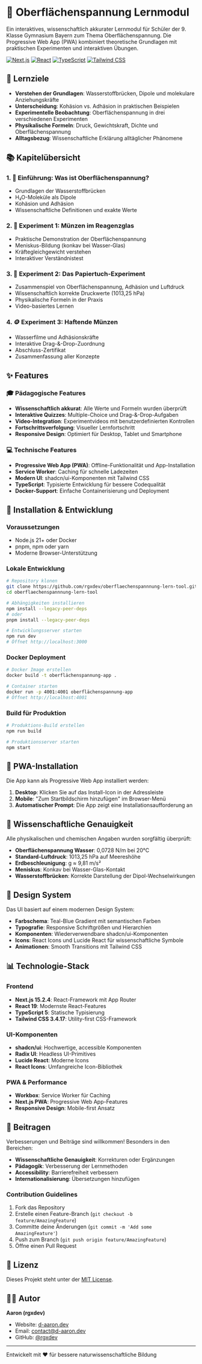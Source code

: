 # 🧪 Oberflächenspannung Lernmodul

Ein interaktives, wissenschaftlich akkurater Lernmodul für Schüler der 9. Klasse Gymnasium Bayern zum Thema Oberflächenspannung. Die Progressive Web App (PWA) kombiniert theoretische Grundlagen mit praktischen Experimenten und interaktiven Übungen.

[![Next.js](https://img.shields.io/badge/Next.js-15.2.4-black?logo=next.js)](https://nextjs.org/)
[![React](https://img.shields.io/badge/React-19-blue?logo=react)](https://reactjs.org/)
[![TypeScript](https://img.shields.io/badge/TypeScript-5-blue?logo=typescript)](https://www.typescriptlang.org/)
[![Tailwind CSS](https://img.shields.io/badge/Tailwind-3.4.17-blue?logo=tailwindcss)](https://tailwindcss.com/)

## 🎯 Lernziele

- **Verstehen der Grundlagen**: Wasserstoffbrücken, Dipole und molekulare Anziehungskräfte
- **Unterscheidung**: Kohäsion vs. Adhäsion in praktischen Beispielen
- **Experimentelle Beobachtung**: Oberflächenspannung in drei verschiedenen Experimenten
- **Physikalische Formeln**: Druck, Gewichtskraft, Dichte und Oberflächenspannung
- **Alltagsbezug**: Wissenschaftliche Erklärung alltäglicher Phänomene

## 📚 Kapitelübersicht

### 1. 🧬 Einführung: Was ist Oberflächenspannung?
- Grundlagen der Wasserstoffbrücken
- H₂O-Moleküle als Dipole
- Kohäsion und Adhäsion
- Wissenschaftliche Definitionen und exakte Werte

### 2. 🧪 Experiment 1: Münzen im Reagenzglas
- Praktische Demonstration der Oberflächenspannung
- Meniskus-Bildung (konkav bei Wasser-Glas)
- Kräftegleichgewicht verstehen
- Interaktiver Verständnistest

### 3. 📄 Experiment 2: Das Papiertuch-Experiment
- Zusammenspiel von Oberflächenspannung, Adhäsion und Luftdruck
- Wissenschaftlich korrekte Druckwerte (1013,25 hPa)
- Physikalische Formeln in der Praxis
- Video-basiertes Lernen

### 4. 🪙 Experiment 3: Haftende Münzen
- Wasserfilme und Adhäsionskräfte
- Interaktive Drag-&-Drop-Zuordnung
- Abschluss-Zertifikat
- Zusammenfassung aller Konzepte

## ✨ Features

### 🎓 Pädagogische Features
- **Wissenschaftlich akkurat**: Alle Werte und Formeln wurden überprüft
- **Interaktive Quizzes**: Multiple-Choice und Drag-&-Drop-Aufgaben
- **Video-Integration**: Experimentvideos mit benutzerdefinierten Kontrollen
- **Fortschrittsverfolgung**: Visueller Lernfortschritt
- **Responsive Design**: Optimiert für Desktop, Tablet und Smartphone

### 💻 Technische Features
- **Progressive Web App (PWA)**: Offline-Funktionalität und App-Installation
- **Service Worker**: Caching für schnelle Ladezeiten
- **Modern UI**: shadcn/ui-Komponenten mit Tailwind CSS
- **TypeScript**: Typisierte Entwicklung für bessere Codequalität
- **Docker-Support**: Einfache Containerisierung und Deployment

## 🚀 Installation & Entwicklung

### Voraussetzungen
- Node.js 21+ oder Docker
- pnpm, npm oder yarn
- Moderne Browser-Unterstützung

### Lokale Entwicklung

```bash
# Repository klonen
git clone https://github.com/rgxdev/oberflaechenspannnung-lern-tool.git
cd oberflaechenspannnung-lern-tool

# Abhängigkeiten installieren
npm install --legacy-peer-deps
# oder
pnpm install --legacy-peer-deps

# Entwicklungsserver starten
npm run dev
# Öffnet http://localhost:3000
```

### Docker Deployment

```bash
# Docker Image erstellen
docker build -t oberflächenspannung-app .

# Container starten
docker run -p 4001:4001 oberflächenspannung-app
# Öffnet http://localhost:4001
```

### Build für Produktion

```bash
# Produktions-Build erstellen
npm run build

# Produktionsserver starten
npm start
```

## 📱 PWA-Installation

Die App kann als Progressive Web App installiert werden:

1. **Desktop**: Klicken Sie auf das Install-Icon in der Adressleiste
2. **Mobile**: "Zum Startbildschirm hinzufügen" im Browser-Menü
3. **Automatischer Prompt**: Die App zeigt eine Installationsaufforderung an

## 🧪 Wissenschaftliche Genauigkeit

Alle physikalischen und chemischen Angaben wurden sorgfältig überprüft:

- **Oberflächenspannung Wasser**: 0,0728 N/m bei 20°C
- **Standard-Luftdruck**: 1013,25 hPa auf Meereshöhe
- **Erdbeschleunigung**: g ≈ 9,81 m/s²
- **Meniskus**: Konkav bei Wasser-Glas-Kontakt
- **Wasserstoffbrücken**: Korrekte Darstellung der Dipol-Wechselwirkungen

## 🎨 Design System

Das UI basiert auf einem modernen Design System:

- **Farbschema**: Teal-Blue Gradient mit semantischen Farben
- **Typografie**: Responsive Schriftgrößen und Hierarchien
- **Komponenten**: Wiederverwendbare shadcn/ui-Komponenten
- **Icons**: React Icons und Lucide React für wissenschaftliche Symbole
- **Animationen**: Smooth Transitions mit Tailwind CSS

## 📊 Technologie-Stack

### Frontend
- **Next.js 15.2.4**: React-Framework mit App Router
- **React 19**: Modernste React-Features
- **TypeScript 5**: Statische Typisierung
- **Tailwind CSS 3.4.17**: Utility-first CSS-Framework

### UI-Komponenten
- **shadcn/ui**: Hochwertige, accessible Komponenten
- **Radix UI**: Headless UI-Primitives
- **Lucide React**: Moderne Icons
- **React Icons**: Umfangreiche Icon-Bibliothek

### PWA & Performance
- **Workbox**: Service Worker für Caching
- **Next.js PWA**: Progressive Web App-Features
- **Responsive Design**: Mobile-first Ansatz


## 🤝 Beitragen

Verbesserungen und Beiträge sind willkommen! Besonders in den Bereichen:

- **Wissenschaftliche Genauigkeit**: Korrekturen oder Ergänzungen
- **Pädagogik**: Verbesserung der Lernmethoden
- **Accessibility**: Barrierefreiheit verbessern
- **Internationalisierung**: Übersetzungen hinzufügen

### Contribution Guidelines
1. Fork das Repository
2. Erstelle einen Feature-Branch (`git checkout -b feature/AmazingFeature`)
3. Committe deine Änderungen (`git commit -m 'Add some AmazingFeature'`)
4. Push zum Branch (`git push origin feature/AmazingFeature`)
5. Öffne einen Pull Request

## 📜 Lizenz

Dieses Projekt steht unter der [MIT License](LICENSE).

## 👨‍💻 Autor

**Aaron (rgxdev)**
- Website: [d-aaron.dev](https://d-aaron.dev)
- Email: contact@d-aaron.dev
- GitHub: [@rgxdev](https://github.com/rgxdev)

---

Entwickelt mit ❤️ für bessere naturwissenschaftliche Bildung
